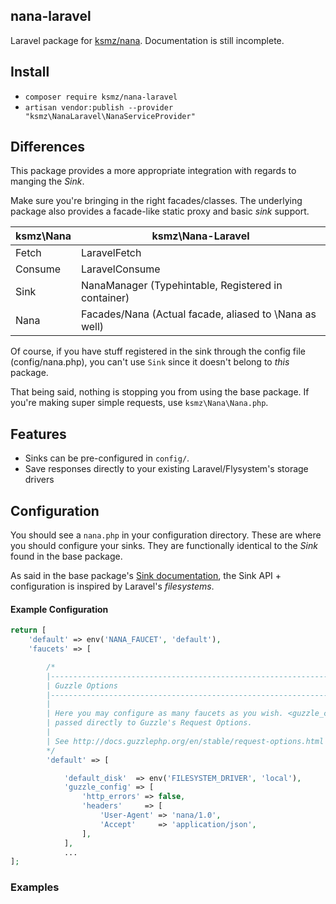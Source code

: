 ## nana-laravel
Laravel package for [ksmz/nana](https://github.com/matical/nana). Documentation is still incomplete.

## Install
* `composer require ksmz/nana-laravel`
* `artisan vendor:publish --provider "ksmz\NanaLaravel\NanaServiceProvider"`

## Differences
This package provides a more appropriate integration with regards to manging the *Sink*. 

Make sure you're bringing in the right facades/classes. The underlying package also provides a facade-like static proxy and basic *sink* support.

ksmz\Nana    | ksmz\Nana-Laravel  
---          | ---  
Fetch        | LaravelFetch  
Consume      | LaravelConsume
Sink         | NanaManager (Typehintable, Registered in container)
Nana         | Facades/Nana (Actual facade, aliased to \Nana as well)

Of course, if you have stuff registered in the sink through the config file (config/nana.php), you can't use `Sink` since it doesn't belong to *this* package.

That being said, nothing is stopping you from using the base package. If you're making super simple requests, use `ksmz\Nana\Nana.php`.

## Features
* Sinks can be pre-configured in `config/`.
* Save responses directly to your existing Laravel/Flysystem's storage drivers

## Configuration
You should see a `nana.php` in your configuration directory. These are where you should configure your sinks. They are functionally identical to the *Sink* found in the base package.

As said in the base package's [Sink documentation](https://github.com/matical/nana/wiki/Sink), the Sink API + configuration is inspired by Laravel's *filesystems*.

#### Example Configuration
```php
return [
    'default' => env('NANA_FAUCET', 'default'),
    'faucets' => [

        /*
        |--------------------------------------------------------------------------
        | Guzzle Options
        |--------------------------------------------------------------------------
        |
        | Here you may configure as many faucets as you wish. <guzzle_config> is
        | passed directly to Guzzle's Request Options.
        |
        | See http://docs.guzzlephp.org/en/stable/request-options.html for more info.
        */
        'default' => [

            'default_disk'  => env('FILESYSTEM_DRIVER', 'local'),
            'guzzle_config' => [
                'http_errors' => false,
                'headers'     => [
                    'User-Agent' => 'nana/1.0',
                    'Accept'     => 'application/json',
                ],
            ],
            ...
];
```

### Examples
```php

```
